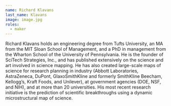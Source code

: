 ```yaml
---
name: Richard Klavans
last_name: Klavans
image: image.jpg
roles:
  - maker
---
```

Richard Klavans holds an engineering degree from Tufts University, an MA from the MIT Sloan School of Management, and a PhD in management from the Wharton School of the University of Pennsylvania. He is the founder of SciTech Strategies, Inc., and has published extensively on the science and art involved in science mapping. He has also created large-scale maps of science for research planning in industry (Abbott Laboratories, AstraZeneca, DuPont, GlaxoSmithKline and formerly SmithKline Beecham, Kellogg’s, Kraft Foods, and Unilever), at government agencies (DOE, NSF, and NIH), and at more than 20 universities. His most recent research initiative is the prediction of scientific breakthroughs using a dynamic microstructural map of science.

